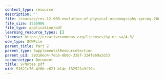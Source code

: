 ```yaml
---
content_type: resource
description: ''
file: /courses/res-12-000-evolution-of-physical-oceanography-spring-2007/51621c764f0be621b14c182922a9f19a_97Notes.pdf
file_size: 1555906
file_type: application/pdf
learning_resource_types: []
license: https://creativecommons.org/licenses/by-nc-sa/4.0/
ocw_type: OCWFile
parent_title: Part 2
parent_type: SupplementalResourceSection
parent_uid: 293166d4-7eb3-8b0d-338f-324fe69a2d53
resourcetype: Document
title: 97Notes.pdf
uid: 51621c76-4f0b-e621-b14c-182922a9f19a
---
```

